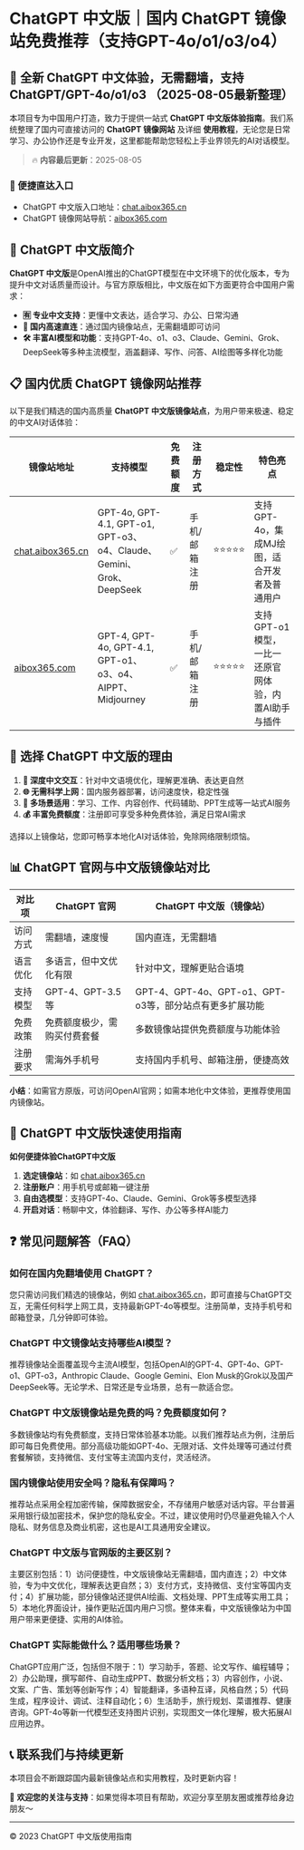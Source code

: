 # ChatGPT 中文版｜国内 ChatGPT 镜像站免费推荐（支持GPT-4o/o1/o3/o4）

## 📢 全新 ChatGPT 中文体验，无需翻墙，支持 ChatGPT/GPT-4o/o1/o3  （2025-08-05最新整理）

本项目专为中国用户打造，致力于提供一站式 **ChatGPT 中文版体验指南**。我们系统整理了国内可直接访问的 **ChatGPT 镜像网站** 及详细 **使用教程**，无论您是日常学习、办公协作还是专业开发，这里都能帮助您轻松上手业界领先的AI对话模型。

> 🔥 **内容最后更新**：2025-08-05

### 🚀 便捷直达入口

- ChatGPT 中文版入口地址：[chat.aibox365.cn](https://chat.aibox365.cn)
- ChatGPT 镜像网站导航：[aibox365.com](https://aibox365.com)

## 🤔 ChatGPT 中文版简介

**ChatGPT 中文版**是OpenAI推出的ChatGPT模型在中文环境下的优化版本，专为提升中文对话质量而设计。与官方原版相比，中文版在如下方面更符合中国用户需求：

- **🈶 专业中文支持**：更懂中文表达，适合学习、办公、日常沟通
- **🚀 国内高速直连**：通过国内镜像站点，无需翻墙即可访问
- **🛠️ 丰富AI模型和功能**：支持GPT-4o、o1、o3、Claude、Gemini、Grok、DeepSeek等多种主流模型，涵盖翻译、写作、问答、AI绘图等多样化功能

## 📋 国内优质 ChatGPT 镜像网站推荐

以下是我们精选的国内高质量 **ChatGPT 中文版镜像站点**，为用户带来极速、稳定的中文AI对话体验：

| 镜像站地址 | 支持模型 | 免费额度 | 注册方式 | 稳定性 | 特色亮点 |
|------------|----------|----------|----------|--------|----------|
| [chat.aibox365.cn](https://chat.aibox365.cn) | GPT-4o, GPT-4.1, GPT-o1, GPT-o3、o4、Claude、Gemini、Grok、DeepSeek | ✅ | 手机/邮箱注册 | ⭐⭐⭐⭐⭐ | 支持GPT-4o，集成MJ绘图，适合开发者及普通用户 |
| [aibox365.com](https://aibox365.com) | GPT-4, GPT-4o, GPT-4.1, GPT-o1、o3、o4、AIPPT、Midjourney | ✅ | 手机/邮箱注册 | ⭐⭐⭐⭐⭐ | 支持GPT-o1模型，一比一还原官网体验，内置AI助手与插件 |

## 🌟 选择 ChatGPT 中文版的理由

1. **📝 深度中文交互**：针对中文语境优化，理解更准确、表达更自然
2. **🌐 无需科学上网**：国内服务器部署，访问速度快，稳定性强
3. **🎯 多场景适用**：学习、工作、内容创作、代码辅助、PPT生成等一站式AI服务
4. **💰 丰富免费额度**：注册即可享受多种免费体验，满足日常AI需求

选择以上镜像站，您即可畅享本地化AI对话体验，免除网络限制烦恼。

## 📊 ChatGPT 官网与中文版镜像站对比

| 对比项 | ChatGPT 官网 | ChatGPT 中文版（镜像站） |
|--------|--------------|-------------------------|
| 访问方式 | 需翻墙，速度慢 | 国内直连，无需翻墙 |
| 语言优化 | 多语言，但中文优化有限 | 针对中文，理解更贴合语境 |
| 支持模型 | GPT-4、GPT-3.5等 | GPT-4、GPT-4o、GPT-o1、GPT-o3等，部分站点有更多扩展功能 |
| 免费政策 | 免费额度极少，需购买付费套餐 | 多数镜像站提供免费额度与功能体验 |
| 注册要求 | 需海外手机号 | 支持国内手机号、邮箱注册，便捷高效 |

**小结**：如需官方原版，可访问OpenAI官网；如需本地化中文体验，更推荐使用国内镜像站。

## 📝 ChatGPT 中文版快速使用指南

**如何便捷体验ChatGPT中文版**

1. **选定镜像站**：如 [chat.aibox365.cn](https://chat.aibox365.cn)
2. **注册账户**：用手机号或邮箱一键注册
3. **自由选模型**：支持GPT-4o、Claude、Gemini、Grok等多模型选择
4. **开启对话**：畅聊中文，体验翻译、写作、办公等多样AI能力

## ❓ 常见问题解答（FAQ）

### 如何在国内免翻墙使用 ChatGPT？

您只需访问我们精选的镜像站，例如 [chat.aibox365.cn](https://chat.aibox365.cn)，即可直接与ChatGPT交互，无需任何科学上网工具，支持最新GPT-4o等模型。注册简单，支持手机号和邮箱登录，几分钟即可体验。

### ChatGPT 中文镜像站支持哪些AI模型？

推荐镜像站全面覆盖现今主流AI模型，包括OpenAI的GPT-4、GPT-4o、GPT-o1、GPT-o3，Anthropic Claude、Google Gemini、Elon Musk的Grok以及国产DeepSeek等。无论学术、日常还是专业场景，总有一款适合您。

### ChatGPT 中文版镜像站是免费的吗？免费额度如何？

多数镜像站均有免费额度，支持日常体验基本功能。以我们推荐站点为例，注册后即可每日免费使用。部分高级功能如GPT-4o、无限对话、文件处理等可通过付费套餐解锁，支持微信、支付宝等主流国内支付，灵活经济。

### 国内镜像站使用安全吗？隐私有保障吗？

推荐站点采用全程加密传输，保障数据安全，不存储用户敏感对话内容。平台普遍采用银行级加密技术，保护您的隐私安全。不过，建议使用时仍尽量避免输入个人隐私、财务信息及商业机密，这也是AI工具通用安全建议。

### ChatGPT 中文版与官网版的主要区别？

主要区别包括：1）访问便捷性，中文版镜像站无需翻墙，国内直连；2）中文体验，专为中文优化，理解表达更自然；3）支付方式，支持微信、支付宝等国内支付；4）扩展功能，部分镜像站还提供AI绘画、文档处理、PPT生成等实用工具；5）本地化界面设计，操作更贴近国内用户习惯。整体来看，中文版镜像站为中国用户带来更便捷、实用的AI体验。

### ChatGPT 实际能做什么？适用哪些场景？

ChatGPT应用广泛，包括但不限于：1）学习助手，答题、论文写作、编程辅导；2）办公助理，撰写邮件、自动生成PPT、数据分析文档；3）内容创作，小说、文案、广告、策划等创新写作；4）智能翻译，多语种互译，风格自然；5）代码生成，程序设计、调试、注释自动化；6）生活助手，旅行规划、菜谱推荐、健康咨询。GPT-4o等新一代模型还支持图片识别，实现图文一体化理解，极大拓展AI应用边界。

## 📞 联系我们与持续更新

本项目会不断跟踪国内最新镜像站点和实用教程，及时更新内容！

🌟 **欢迎您的关注与支持**：如果觉得本项目有帮助，欢迎分享至朋友圈或推荐给身边朋友～

---

© 2023 ChatGPT 中文版使用指南

